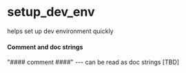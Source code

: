 # setup_dev_env
helps set up dev environment quickly

#### Comment and doc strings
"#### comment ####" --- can be read as doc strings  [TBD]
